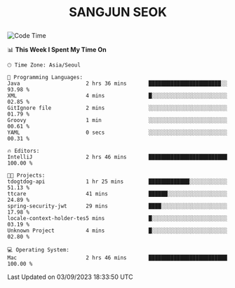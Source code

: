 <h1>
 <p align="center">
   SANGJUN SEOK
 </p>
</h1>

<!--START_SECTION:waka-->
![Code Time](http://img.shields.io/badge/Code%20Time-2%2C815%20hrs%2027%20mins-blue)

📊 **This Week I Spent My Time On** 

```text
🕑︎ Time Zone: Asia/Seoul

💬 Programming Languages: 
Java                     2 hrs 36 mins       ███████████████████████░░   93.98 % 
XML                      4 mins              █░░░░░░░░░░░░░░░░░░░░░░░░   02.85 % 
GitIgnore file           2 mins              ░░░░░░░░░░░░░░░░░░░░░░░░░   01.79 % 
Groovy                   1 min               ░░░░░░░░░░░░░░░░░░░░░░░░░   00.61 % 
YAML                     0 secs              ░░░░░░░░░░░░░░░░░░░░░░░░░   00.31 % 

🔥 Editors: 
IntelliJ                 2 hrs 46 mins       █████████████████████████   100.00 % 

🐱‍💻 Projects: 
tdogtdog-api             1 hr 25 mins        █████████████░░░░░░░░░░░░   51.13 % 
ttcare                   41 mins             ██████░░░░░░░░░░░░░░░░░░░   24.89 % 
spring-security-jwt      29 mins             ████░░░░░░░░░░░░░░░░░░░░░   17.98 % 
locale-context-holder-tes5 mins              █░░░░░░░░░░░░░░░░░░░░░░░░   03.19 % 
Unknown Project          4 mins              █░░░░░░░░░░░░░░░░░░░░░░░░   02.80 % 

💻 Operating System: 
Mac                      2 hrs 46 mins       █████████████████████████   100.00 % 
```


 Last Updated on 03/09/2023 18:33:50 UTC
<!--END_SECTION:waka-->

